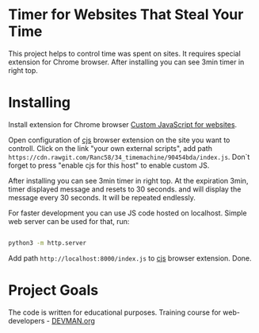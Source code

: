 # Timer for Websites That Steal Your Time

This project helps to control time was spent on sites. It requires special extension for Chrome browser.
After installing you can see 3min timer in right top. 
# Installing

Install extension for Chrome browser [Custom JavaScript for websites](https://chrome.google.com/webstore/detail/custom-javascript-for-web/poakhlngfciodnhlhhgnaaelnpjljija).

Open configuration of [cjs](https://chrome.google.com/webstore/detail/custom-javascript-for-web/poakhlngfciodnhlhhgnaaelnpjljija) browser extension on the site you want to controll. Click on the link "your own external scripts", add path `https://cdn.rawgit.com/Ranc58/34_timemachine/90454bda/index.js`. Don`t forget to press "enable cjs for this host" to enable custom JS.

After installing you can see 3min timer in right top. At the expiration 3min, timer displayed message and resets to 30 seconds. and will display the message every 30 seconds. It will be repeated endlessly.

For faster development you can use JS code hosted on localhost. Simple web server can be used for that, run:

```bash

python3 -m http.server
```

Add path `http://localhost:8000/index.js` to [cjs](https://chrome.google.com/webstore/detail/custom-javascript-for-web/poakhlngfciodnhlhhgnaaelnpjljija) browser extension. Done.


# Project Goals

The code is written for educational purposes. Training course for web-developers - [DEVMAN.org](https://devman.org)

